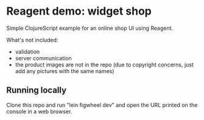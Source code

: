 # Reagent demo: widget shop #

Simple ClojureScript example for an online shop UI using Reagent.

What's not included: 
- validation 
- server communication
- the product images are not in the repo (due to copyright concerns, just add any pictures with the same names) 

## Running locally ##

Clone this repo and run "lein figwheel dev" and open the URL printed on the console in a web browser.



